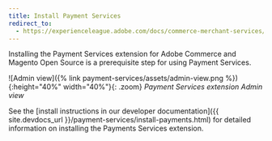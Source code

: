 ```yaml
---
title: Install Payment Services
redirect_to:
  - https://experienceleague.adobe.com/docs/commerce-merchant-services/payment-services/get-started/install.html
---
```


Installing the Payment Services extension for Adobe Commerce and Magento Open Source is a prerequisite step for using Payment Services.

![Admin view]({% link payment-services/assets/admin-view.png %}){:height="40%" width="40%"}{: .zoom}
_Payment Services extension Admin view_

See the [install instructions in our developer documentation]({{ site.devdocs_url }}/payment-services/install-payments.html) for detailed information on installing the Payments Services extension.
